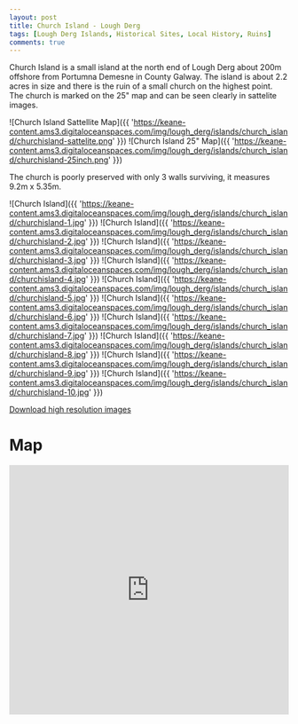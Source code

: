 ```yaml
---
layout: post
title: Church Island - Lough Derg
tags: [Lough Derg Islands, Historical Sites, Local History, Ruins]
comments: true
---
```


Church Island is a small island at the north end of Lough Derg about 200m offshore from Portumna Demesne in County Galway. The island is about 2.2 acres in size and there is the ruin of a small church on the highest point. The church is marked on the 25" map and can be seen clearly in sattelite images.

![Church Island Sattellite Map]({{ 'https://keane-content.ams3.digitaloceanspaces.com/img/lough_derg/islands/church_island/churchisland-sattelite.png' }})
![Church Island 25" Map]({{ 'https://keane-content.ams3.digitaloceanspaces.com/img/lough_derg/islands/church_island/churchisland-25inch.png' }})

The church is poorly preserved with only 3 walls surviving, it measures 9.2m x 5.35m.

![Church Island]({{ 'https://keane-content.ams3.digitaloceanspaces.com/img/lough_derg/islands/church_island/churchisland-1.jpg' }})
![Church Island]({{ 'https://keane-content.ams3.digitaloceanspaces.com/img/lough_derg/islands/church_island/churchisland-2.jpg' }})
![Church Island]({{ 'https://keane-content.ams3.digitaloceanspaces.com/img/lough_derg/islands/church_island/churchisland-3.jpg' }})
![Church Island]({{ 'https://keane-content.ams3.digitaloceanspaces.com/img/lough_derg/islands/church_island/churchisland-4.jpg' }})
![Church Island]({{ 'https://keane-content.ams3.digitaloceanspaces.com/img/lough_derg/islands/church_island/churchisland-5.jpg' }})
![Church Island]({{ 'https://keane-content.ams3.digitaloceanspaces.com/img/lough_derg/islands/church_island/churchisland-6.jpg' }})
![Church Island]({{ 'https://keane-content.ams3.digitaloceanspaces.com/img/lough_derg/islands/church_island/churchisland-7.jpg' }})
![Church Island]({{ 'https://keane-content.ams3.digitaloceanspaces.com/img/lough_derg/islands/church_island/churchisland-8.jpg' }})
![Church Island]({{ 'https://keane-content.ams3.digitaloceanspaces.com/img/lough_derg/islands/church_island/churchisland-9.jpg' }})
![Church Island]({{ 'https://keane-content.ams3.digitaloceanspaces.com/img/lough_derg/islands/church_island/churchisland-10.jpg' }})


[Download high resolution images](https://keane-content.ams3.digitaloceanspaces.com/img/lough_derg/islands/church_island/churchisland-highres.zip)

# Map
<iframe src="https://www.google.com/maps/embed?pb=!1m18!1m12!1m3!1d1693.216053700382!2d-8.244251778186834!3d53.07334688708185!2m3!1f0!2f0!3f0!3m2!1i1024!2i768!4f13.1!3m3!1m2!1s0x485c8b0464545501%3A0x25b0e73d4b3d78a6!2sChurch%20Island!5e1!3m2!1sen!2sie!4v1695585973777!5m2!1sen!2sie" width="100%" height="450" style="border:0;" allowfullscreen="" loading="lazy" referrerpolicy="no-referrer-when-downgrade"></iframe>

